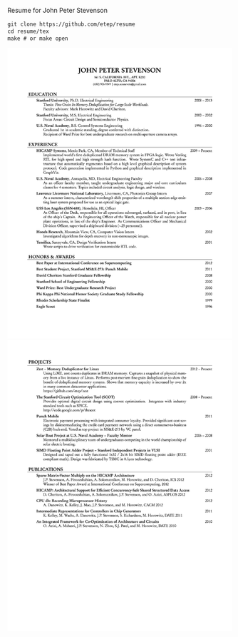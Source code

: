 Resume for John Peter Stevenson

    git clone https://github.com/etep/resume
    cd resume/tex
    make # or make open

<a href="http://etep.github.io/pdf/StevensonJohnPResume.pdf"><img src="./png/StevensonJohnPResume-0.png" alt="Drawing" style="width: 600px;"/></a><br>
<a href="http://etep.github.io/pdf/StevensonJohnPResume.pdf"><img src="./png/StevensonJohnPResume-1.png" alt="Drawing" style="width: 600px;"/></a><br>

